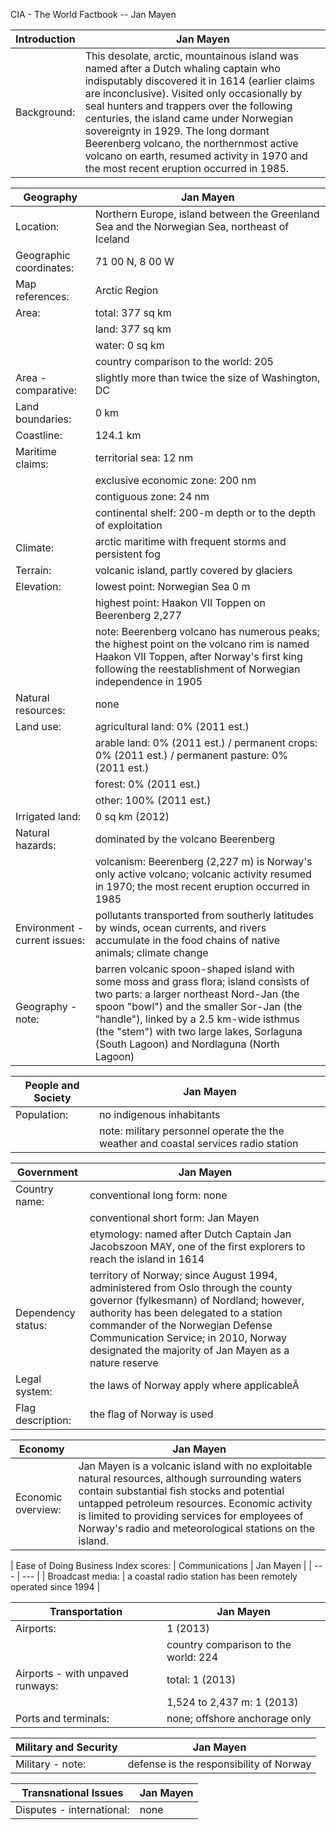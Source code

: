 CIA - The World Factbook -- Jan Mayen

| Introduction | Jan Mayen |
| --- | --- |
| Background: | This desolate, arctic, mountainous island was named after a Dutch whaling captain who indisputably discovered it in 1614 (earlier claims are inconclusive). Visited only occasionally by seal hunters and trappers over the following centuries, the island came under Norwegian sovereignty in 1929. The long dormant Beerenberg volcano, the northernmost active volcano on earth, resumed activity in 1970 and the most recent eruption occurred in 1985. |

| Geography | Jan Mayen |
| --- | --- |
| Location: | Northern Europe, island between the Greenland Sea and the Norwegian Sea, northeast of Iceland |
| Geographic coordinates: | 71 00 N, 8 00 W |
| Map references: | Arctic Region |
| Area: | total: 377 sq km |
| | land: 377 sq km |
| | water: 0 sq km |
| | country comparison to the world: 205 |
| Area - comparative: | slightly more than twice the size of Washington, DC |
| Land boundaries: | 0 km |
| Coastline: | 124.1 km |
| Maritime claims: | territorial sea: 12 nm |
| | exclusive economic zone: 200 nm |
| | contiguous zone: 24 nm |
| | continental shelf: 200-m depth or to the depth of exploitation |
| Climate: | arctic maritime with frequent storms and persistent fog |
| Terrain: | volcanic island, partly covered by glaciers |
| Elevation: | lowest point: Norwegian Sea 0 m |
| | highest point: Haakon VII Toppen on Beerenberg 2,277 |
| | note: Beerenberg volcano has numerous peaks; the highest point on the volcano rim is named Haakon VII Toppen, after Norway's first king following the reestablishment of Norwegian independence in 1905 |
| Natural resources: | none |
| Land use: | agricultural land: 0% (2011 est.) |
| | arable land: 0% (2011 est.) / permanent crops: 0% (2011 est.) / permanent pasture: 0% (2011 est.) |
| | forest: 0% (2011 est.) |
| | other: 100% (2011 est.) |
| Irrigated land: | 0 sq km (2012) |
| Natural hazards: | dominated by the volcano Beerenberg |
| | volcanism: Beerenberg (2,227 m) is Norway's only active volcano; volcanic activity resumed in 1970; the most recent eruption occurred in 1985 |
| Environment - current issues: | pollutants transported from southerly latitudes by winds, ocean currents, and rivers accumulate in the food chains of native animals; climate change |
| Geography - note: | barren volcanic spoon-shaped island with some moss and grass flora; island consists of two parts: a larger northeast Nord-Jan (the spoon "bowl") and the smaller Sor-Jan (the "handle"), linked by a 2.5 km-wide isthmus (the "stem") with two large lakes, Sorlaguna (South Lagoon) and Nordlaguna (North Lagoon) |

| People and Society | Jan Mayen |
| --- | --- |
| Population: | no indigenous inhabitants |
| | note: military personnel operate the the weather and coastal services radio station |

| Government | Jan Mayen |
| --- | --- |
| Country name: | conventional long form: none |
| | conventional short form: Jan Mayen |
| | etymology: named after Dutch Captain Jan Jacobszoon MAY, one of the first explorers to reach the island in 1614 |
| Dependency status: | territory of Norway; since August 1994, administered from Oslo through the county governor (fylkesmann) of Nordland; however, authority has been delegated to a station commander of the Norwegian Defense Communication Service; in 2010, Norway designated the majority of Jan Mayen as a nature reserve |
| Legal system: | the laws of Norway apply where applicableÂ  |
| Flag description: | the flag of Norway is used |

| Economy | Jan Mayen |
| --- | --- |
| Economic overview: | Jan Mayen is a volcanic island with no exploitable natural resources, although surrounding waters contain substantial fish stocks and potential untapped petroleum resources. Economic activity is limited to providing services for employees of Norway's radio and meteorological stations on the island. |

| Ease of Doing Business Index scores: | Communications | Jan Mayen |
| --- | --- |
| Broadcast media: | a coastal radio station has been remotely operated since 1994 |

| Transportation | Jan Mayen |
| --- | --- |
| Airports: | 1 (2013) |
| | country comparison to the world: 224 |
| Airports - with unpaved runways: | total: 1 (2013) |
| | 1,524 to 2,437 m: 1 (2013) |
| Ports and terminals: | none; offshore anchorage only |

| Military and Security | Jan Mayen |
| --- | --- |
| Military - note: | defense is the responsibility of Norway |

| Transnational Issues | Jan Mayen |
| --- | --- |
| Disputes - international: | none |
